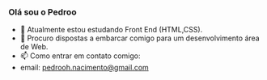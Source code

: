 ### Olá sou o Pedroo

- 📖 Atualmente estou estudando Front End (HTML,CSS).
- 🤔 Procuro dispostas a embarcar comigo para um desenvolvimento área de Web.
- 📫 Como entrar em contato comigo:
- email: pedrooh.nacimento@gmail.com
